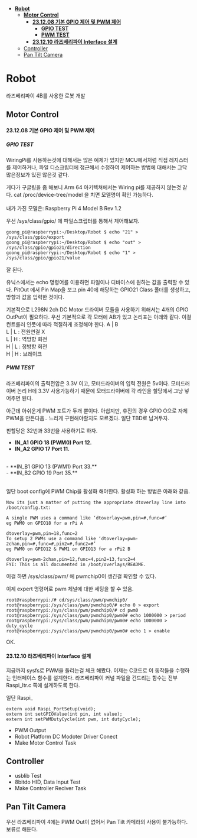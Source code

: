 - [**Robot**](#robot)
  - [**Motor Control**](#motor-control)
      - [**23.12.08 기본 GPIO 제어 및 PWM 제어**](#231208-기본-gpio-제어-및-pwm-제어)
        - [**GPIO TEST**](#gpio-test)
        - [**PWM TEST**](#pwm-test)
      - [**23.12.10 라즈베리파이 Interface 설계**](#231210-라즈베리파이-interface-설계)
  - [Controller](#controller)
  - [Pan Tilt Camera](#pan-tilt-camera)

# **Robot**
라즈베리파이 4B를 사용한 로봇 개발


## **Motor Control**
#### **23.12.08 기본 GPIO 제어 및 PWM 제어**

##### **GPIO TEST**
WiringPi를 사용하는것에 대해서는 많은 예제가 있지만 MCU에서처럼 직접 레지스터를 제어하거나, 파일 디스크립터에 접근해서 수정하여 제어하는 방법에 대해서는 그닥 많은정보가 있진 않은것 같다.

게다가 구글링을 좀 해보니 Arm 64 아키텍쳐에서는 Wiring pi를 제공하지 않는것 같다.
cat /proc/device-tree/model 을 치면 모델명이 확인 가능하다. <BR> <br>
내가 가진 모델은: Raspberry Pi 4 Model B Rev 1.2

우선 /sys/class/gpio/ 에 파일스크립터를 통해서 제어해보자.

```
goong_pi@raspberrypi:~/Desktop/Robot $ echo "21" > /sys/class/gpio/export
goong_pi@raspberrypi:~/Desktop/Robot $ echo "out" > /sys/class/gpio/gpio21/direction
goong_pi@raspberrypi:~/Desktop/Robot $ echo "1" > /sys/class/gpio/gpio21/value
```
잘 된다. 

유닉스에서는 echo 명령어를 이용하면 파일이나 디바이스에 원하는 값을 출력할 수 있다.
PitOut 에서 Pin Map을 보고 pin 40에 해당하는 GPIO21 Class 폴더를 생성하고,
방향과 값을 입력한 것이다.

기본적으로 L298N 2ch DC Motor 드라이버 모듈을 사용하기 위해서는
4개의 GPIO OutPut이 필요하다. 우선 기본적으로 각 모터에 AB가 있고 논리표는 아래와 같다. 이걸 컨트롤러 인풋에 따라 적절하게 조정해야 한다.
A | B <br>
L | L : 전원연결 X <br>
L | H : 역방향 회전 <br>
H | L : 정방향 회전 <br>
H | H : 브레이크 <br>


##### **PWM TEST**

라즈베리파이의 출력전압은 3.3V 이고, 모터드라이버의 입력 전원은 5v이다. 모터드러이버 논리 H에 3.3V 사용가능하기 때문에 모터드라이버에 각 라인을 할당에서 그냥 넣어주면 된다.

아근데 아쉬운게 PWM 포트가 두개 뿐이다.
아쉽지만, 후진의 경우 GPIO O으로 자체 PWM을 만든다음.. 느리게 구현해야할지도 모르겠다. 일단 TBD로 남겨두자. <br>

핀할당은 32번과 33번을 사용하기로 하자. <br>
- **IN_A1 GPIO 18 (PWM0) Port 12.**<br>
- **IN_A2 GPIO 17        Port 11.**<br>
<br>
- **IN_B1 GPIO 13 (PWM1) Port 33.** <br>
- **IN_B2 GPIO 19        Port 35.** <br>
<br>


일단 boot config에 PWM Chip을 활성화 해야한다.
활성화 하는 방법은 아래와 같음.
```
Now its just a matter of putting the appropriate dtoverlay line into /boot/config.txt:

A single PWM uses a command like ‘dtoverlay=pwm,pin=#,func=#’
eg PWM0 on GPIO18 for a rPi A

dtoverlay=pwm,pin=18,func=2
To setup 2 PWMs use a command like ‘dtoverlay=pwm-2chan,pin=#,func=#,pin2=#,func2=#’
eg PWM0 on GPIO12 & PWM1 on GPIO13 for a rPi2 B

dtoverlay=pwm-2chan,pin=12,func=4,pin2=13,func2=4
FYI: This is all documented in /boot/overlays/README.
```
이걸 하면
/sys/class/pwm/ 에 pwmchip0이 생긴걸 확인할 수 있다.

이제 expert 명령어로 pwm 체널에 대한 세팅을 할 수 있음.
```
root@raspberrypi:/# cd/sys/class/pwm/pwmchip0/
root@raspberrypi:/sys/class/pwm/pwmchip0/# echo 0 > export
root@raspberrypi:/sys/class/pwm/pwmchip0/# cd pwm0
root@raspberrypi:/sys/class/pwm/pwmchip0/pwm0# echo 1000000 > period
root@raspberrypi:/sys/class/pwm/pwmchip0/pwm0# echo 1000000 > duty_cycle 
root@raspberrypi:/sys/class/pwm/pwmchip0/pwm0# echo 1 > enable
```
OK.

#### **23.12.10 라즈베리파이 Interface 설계**

지금까지 sysfs로 PWM을 돌리는걸 체크 해봤다.
이제는 C코드로 이 동작들을 수행하는 인터페이스 함수를 설계한다.
라즈베리파이 커널 파일을 건드리는 함수는 전부 Raspi_Itr.c 쪽에 설계하도록 한다.

일단 Raspi_
```
extern void Raspi_PortSetup(void);
extern int setGPIOValue(int pin, int value);
extern int setPWMDutyCycle(int pwm, int dutyCycle);
```

- PWM Output
- Robot Platform DC Modoter Driver Conect
- Make Motor Control Task


## Controller
- usblib Test
- 8bitdo HID, Data Input Test
- Make Controller Reciver Task

## Pan Tilt Camera
우선 라즈베리파이 4에는 PWM Out이 없어서 Pan Tilt 카메라의 사용이 불가능하다. 보류로 해둔다.
